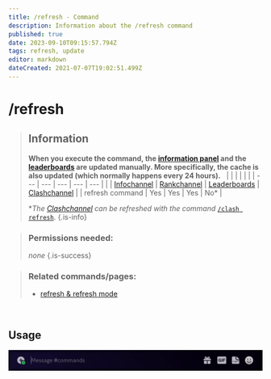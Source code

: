 ```yaml
---
title: /refresh - Command
description: Information about the /refresh command
published: true
date: 2023-09-10T09:15:57.794Z
tags: refresh, update
editor: markdown
dateCreated: 2021-07-07T19:02:51.499Z
---
```


# /refresh

>## Information
>**When you execute the command, the [information panel](/en/features/infoChannel) and the [leaderboards](/en/features/leaderboards) are updated manually.
>More specifically, the cache is also updated (which normally happens every 24 hours).**  
> |     |     |     |     |     |
> | --- | --- | --- | --- | --- |
> |     | [Infochannel](/en/features/infoChannel) | [Rankchannel](/en/features/rankChannel) | [Leaderboards](/en/features/leaderboards) | [Clashchannel](/en/features/clashChannel) |
> | refresh command | Yes | Yes | Yes | No\* |
>
> **The [Clashchannel](/en/features/clashChannel) can be refreshed with the command* [`/clash refresh`](/en/commands/clash/refresh/).
>{.is-info}

>### Permissions needed:
> *none* 
>{.is-success}

>### Related commands/pages:
>-   [refresh & refresh mode](/en/terms/refresh-mode/)  


<br>

## Usage

![](/en_/en_refresh_command.gif)